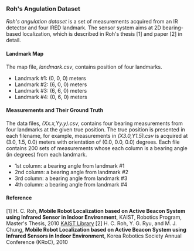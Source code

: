 ### Roh's Angulation Dataset

_Roh's angulation dataset_ is a set of measurements acquired from an IR detector and four IRED landmark. The sensor system aims at 2D bearing-based localization, which is described in Roh's thesis [1] and paper [2] in detail.

#### Landmark Map
The map file, _landmark.csv_, contains position of four landmarks.
 * Landmark #1: (0, 0, 0) meters
 * Landmark #2: (6, 0, 0) meters
 * Landmark #3: (6, 6, 0) meters
 * Landmark #4: (0, 6, 0) meters

#### Measurements and Their Ground Truth
The data files, _(Xx.x,Yy.y).csv_, contains four bearing measurements from four landmarks at the given true position.
The true position is presented in each filename, for example, measurements in _(X3.0,Y1.5).csv_ is acquired at (3.0, 1.5, 0.0) meters with orientation of (0.0, 0.0, 0.0) degrees.
Each file contains 200 sets of measurements whose each column is a bearing angle (in degrees) from each landmark.
 * 1st column: a bearing angle from landmark #1
 * 2nd column: a bearing angle from landmark #2
 * 3rd column: a bearing angle from landmark #3
 * 4th column: a bearing angle from landmark #4

#### Reference
[1] H. C. Roh, __Mobile Robot Localization based on Active Beacon System using Infrared Sensor in Indoor Environment__, KAIST, Robotics Program, Master's Thesis, 2010 [KAIST Library](http://library.kaist.ac.kr/thesis02/2010/2010M020093169_S1Ver2.pdf)
[2] H. C. Roh, Y. G. Ryu, and M. J. Chung, __Mobile Robot Localization based on Active Beacon System using Infrared Sensors in Indoor Environment__, Korea Robotics Society Annual Conference (KRoC), 2010
